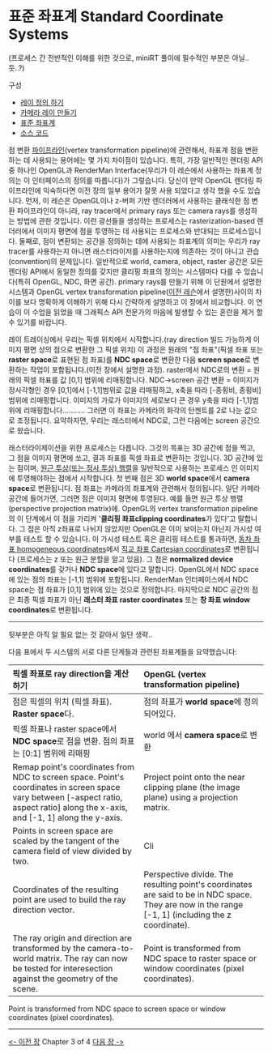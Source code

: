 
# 표준 좌표계 Standard Coordinate Systems

(프로세스 간 전반적인 이해를 위한 것으로, miniRT 풀이에 필수적인 부분은 아닐..듯..?)

구성
- [레이 정의 하기](rt-Generating-Camera-Rays)
- [카메라 레이 만들기](rt-카메라-레이-만들기)
- [표준 좌표계](#표준-좌표계-Standard-Coordinate-Systems)
- [소스 코드](카메라레이-소스코드)

점 변환 [파이프라인](https://ko.wikipedia.org/wiki/%ED%8C%8C%EC%9D%B4%ED%94%84%EB%9D%BC%EC%9D%B8_(%EC%BB%B4%ED%93%A8%ED%8C%85))(vertex transformation pipeline)에 관련해서, 좌표계 점을 변환하는 데 사용되는 용어에는 몇 가지 차이점이 있습니다.
특히, 가장 일반적인 렌더링 API중 하나인 OpenGL과 RenderMan Interface(우리가 이 레슨에서 사용하는 좌표계 정의는 이 인터페이스의 정의를 따릅니다)가 그렇습니다.
당신이 만약 OpenGL 렌더링 파이프라인에 익숙하다면 이전 장의 일부 용어가 잘못 사용 되었다고 생각 했을 수도 있습니다.
먼저, 이 레슨은 OpenGL이나 z-버퍼 기반 렌더러에서 사용하는 클래식한 점 변환 파이프라인이 아니라, ray tracer에서 primary rays 또는 camera rays를 생성하는 방법에 관한 것입니다. 이런 광선들을 생성하는 프로세스는 rasterization-based 렌더러에서 이미지 평면에 점을 투영하는 데 사용되는 프로세스와 반대되는 프로세스입니다. 둘째로, 점이 변환되는 공간을 정의하는 데에 사용되는 좌표계의 의미는 우리가 ray tracer를 사용하는지 아니면 래스터라이저를 사용하는지에 의존하는 것이 아니고 관습(convention)의 문제입니다.
일반적으로 world, camera, object, raster 공간은 모든 렌더링 API에서 동일한 정의를 갖지만
클리핑 좌표의 정의는 시스템마다 다를 수 있습니다(특히 OpenGL, NDC, 화면 공간).
primary rays를 만들기 위해 이 단원에서 설명한 시스템과 OpenGL vertex transformation pipeline([이전 레슨](https://www.scratchapixel.com/lessons/3d-basic-rendering/perspective-and-orthographic-projection-matrix/projection-matrix-GPU-rendering-pipeline-clipping)에서 설명한)사이의 차이를
보다 명확하게 이해하기 위해 다시 간략하게 설명하고 이 장에서 비교합니다. 이 연습이 이 수업을 읽었을 때 그래픽스 API 전문가의 마음에 발생할 수 있는 혼란을 제거 할 수 있기를 바랍니다.

레이 트레이싱에서 우리는 픽셀 위치에서 시작합니다.(ray direction 빌드 가능하게 이미지 평면 상의 점으로 변환한 그 픽셀 위치)
이 과정은 원래의 "점 좌표"(픽셀 좌표 또는 **raster space**로 표현된 점 좌표)를 **NDC space**로 변환한 다음 **screen space**로 변환하는 작업이 포함됩니다.(이전 장에서 설명한 과정).
raster에서 NDC로의 변환 = 원래의 픽셀 좌표를 값 [0,1] 범위에 리매핑합니다.
NDC->screen 공간 변환 = 이미지가 정사각형인 경우 [0,1]에서 [-1,1]범위로 값을 리매핑하고,
x축을 따라 [-종횡비, 종횡비]범위에 리매핑합니다. 
이미지의 가로가 이미지의 세로보다 큰 경우 y축을 따라 [-1,1]범위에 리매핑합니다...........
그러면 이 좌표는 카메라의 화각의 탄젠트를 2로 나눈 값으로 조정됩니다.
요약하자면, 우리는 래스터에서 NDC로, 그런 다음에는 screen 공간으로 왔습니다.

래스터라이제이션을 위한 프로세스는 다릅니다.
그것의 목표는 3D 공간에 점을 찍고, 그 점을 이미지 평면에 쏘고, 결과 좌표를 픽셀 좌표로 변환하는 것입니다.
3D 공간에 있는 점이며, [원근 투상(또는 정사 투상) 행렬](https://www.scratchapixel.com/lessons/3d-basic-rendering/perspective-and-orthographic-projection-matrix/projection-matrix-introduction)을 일반적으로 사용하는 프로세스 인 이미지에 투영해야하는 점에서 시작합니다. 
첫 번째 점은 3D **world space**에서 **camera space**로 변환됩니다. 점 좌표는 카메라의 좌표계와 관련해서 정의됩니다.
일단 카메라 공간에 들어가면, 그러면 점은 이미지 평면에 투영된다. 예를 들면 원근 투상 행렬(perspective projection matrix)에. 
OpenGL의 vertex transformation pipeline의 이 단계에서 이 점을 가리켜 '**클리핑 좌표clipping coordinates**가 있다'고 말합니다.
그 점은 아직 z좌표로 나뉘지 않았지만 OpenGL은 이미 보이는지 아닌지 가시성 여부를 테스트 할 수 있습니다.
이 가시성 테스트 혹은 클리핑 테스트를 통과하면, [동차 좌표 homogeneous coordinates](https://ko.wikipedia.org/wiki/%EB%8F%99%EC%B0%A8%EC%A2%8C%ED%91%9C)에서 [직교 좌표 Cartesian coordinates](https://ko.wikipedia.org/wiki/%EC%A7%81%EA%B5%90_%EC%A2%8C%ED%91%9C%EA%B3%84)로 변환됩니다 (프로세스는 z 또는 원근 분할을 알고 있음). 그 점은 **normalized device coordinates**를 갖거나 **NDC space**에 있다고 말합니다.
OpenGL에서 NDC space에 있는 점의 좌표는 [-1,1] 범위에 포함됩니다.
RenderMan 인터페이스에서 NDC space는 점 좌표가 [0,1] 범위에 있는 것으로 정의합니다.
마지막으로 NDC 공간의 점은 최종 픽셀 좌표가 아닌 **래스터 좌표 raster coordinates** 또는 **창 좌표 window coordinates**로 변환됩니다.


-------------
뒷부분은 아직 알 필요 없는 것 같아서 일단 생략..

다음 표에서 두 시스템의 서로 다른 단계들과 관련된 좌표계들을 요약했습니다:

| 픽셀 좌표로 ray direction을 계산하기 | OpenGL (vertex transformation pipeline) |
|:---|:---|
| 점은 픽셀의 위치 (픽셀 좌표). **Raster space**다. | 점의 좌표가 **world space**에 정의 되어있다. |
| 픽셀 좌표나 raster space에서 **NDC space**로 점을 변환. 점의 좌표는 [0:1] 범위에 리매핑 | world 에서 **camera space**로 변환 |
| Remap point's coordinates from NDC to screen space. Point's coordinates in screen space vary between [-aspect ratio, aspect ratio] along the x-axis, and [-1, 1] along the y-axis. | Project point onto the near clipping plane (the image plane) using a projection matrix. |
| Points in screen space are scaled by the tangent of the camera field of view divided by two. | Cli|pping coordinates (before the perspective divide). Point passes the clipping test: is it visible or not? |
| Coordinates of the resulting point are used to build the ray direction vector. | Perspective divide. The resulting point's coordinates are said to be in NDC space. They are now in the range [-1, 1] (including the z coordinate). |
| The ray origin and direction are transformed by the camera-to-world matrix. The ray can now be tested for interesection against the geometry of the scene. | Point is transformed from NDC space to raster space or window coordinates (pixel coordinates). |

Point is transformed from NDC space to screen space or window coordinates (pixel coordinates).


------------------------
[<- 이전 장](rt-카메라-레이-만들기)        Chapter 3 of 4         [다음 장 ->](카메라레이-소스코드)
